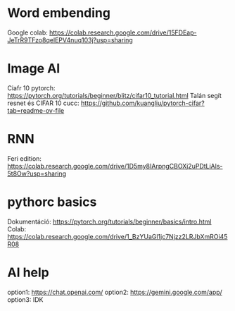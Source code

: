 # Word embending
Google colab: https://colab.research.google.com/drive/15FDEap-JeTrR9TFzo8qelEPV4nuq103j?usp=sharing 

# Image AI
Ciafr 10 pytorch: https://pytorch.org/tutorials/beginner/blitz/cifar10_tutorial.html
Talán segít resnet és CIFAR 10 cucc: https://github.com/kuangliu/pytorch-cifar?tab=readme-ov-file

# RNN
Feri edition: https://colab.research.google.com/drive/1D5my8IArpngCBOXj2uPDtLiAls-5t8Ow?usp=sharing

# pythorc basics
Dokumentáció: https://pytorch.org/tutorials/beginner/basics/intro.html 
Colab: https://colab.research.google.com/drive/1_BzYUaGl1jc7Njzz2LRJbXmROi45R08

# AI help
option1: https://chat.openai.com/
option2: https://gemini.google.com/app/
option3: IDK
